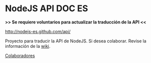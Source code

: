 NodeJS API DOC ES
===

**>> Se requiere voluntarios para actualizar la traducción de la API <<**

http://nodejs-es.github.com/api/


Proyecto para traducir la API de NodeJS.
Si desea colaborar. Revise la información de la [wiki](https://github.com/nodejs-es/api/wiki).

[Colaboradores](https://github.com/nodejs-es/api/contributors)


